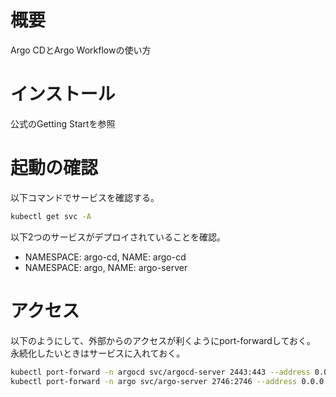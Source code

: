 # 概要
Argo CDとArgo Workflowの使い方


# インストール
公式のGetting Startを参照


# 起動の確認
以下コマンドでサービスを確認する。

```sh
kubectl get svc -A
```

以下2つのサービスがデプロイされていることを確認。
- NAMESPACE: argo-cd, NAME: argo-cd
- NAMESPACE: argo, NAME: argo-server



# アクセス
以下のようにして、外部からのアクセスが利くようにport-forwardしておく。
永続化したいときはサービスに入れておく。
```sh
kubectl port-forward -n argocd svc/argocd-server 2443:443 --address 0.0.0.0
kubectl port-forward -n argo svc/argo-server 2746:2746 --address 0.0.0.0
```